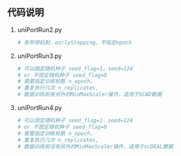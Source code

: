 ## 代码说明

1. uniPortRun2.py

   ```python
   # 有早停机制，earlyStopping，不指定epoch
   ```

2. uniPortRun3.py

   ```python
   # 可以固定随机种子 seed_flag=1，seed=124
   # or 不固定随机种子 seed_flag=0
   # 需要指定训练轮数 n_epoch，
   # 重复执行几次 n_replicates,
   # 数据训练前有另外的MinMaxScaler操作，适用于SCAD数据
   ```

3. uniPortRun4.py

   ```python
   # 可以固定随机种子 seed_flag=1，seed=124
   # or 不固定随机种子 seed_flag=0
   # 需要指定训练轮数 n_epoch，
   # 重复执行几次 n_replicates,
   # 数据训练前没有另外的MinMaxScaler操作，适用于scDEAL数据
   ```

   


